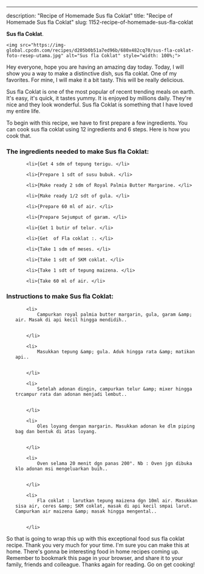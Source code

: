 ---
description: "Recipe of Homemade Sus fla Coklat"
title: "Recipe of Homemade Sus fla Coklat"
slug: 1152-recipe-of-homemade-sus-fla-coklat

<p>
	<strong>Sus fla Coklat</strong>. 
	
</p>
<p>
	
	<img src="https://img-global.cpcdn.com/recipes/d205b0b51a7ed96b/680x482cq70/sus-fla-coklat-foto-resep-utama.jpg" alt="Sus fla Coklat" style="width: 100%;">
	
	
</p>
<p>
	Hey everyone, hope you are having an amazing day today. Today, I will show you a way to make a distinctive dish, sus fla coklat. One of my favorites. For mine, I will make it a bit tasty. This will be really delicious.
</p>
	
<p>
	Sus fla Coklat is one of the most popular of recent trending meals on earth. It's easy, it's quick, it tastes yummy. It is enjoyed by millions daily. They're nice and they look wonderful. Sus fla Coklat is something that I have loved my entire life.
</p>
<p>
	
</p>

<p>
To begin with this recipe, we have to first prepare a few ingredients. You can cook sus fla coklat using 12 ingredients and 6 steps. Here is how you cook that.
</p>

<h3>The ingredients needed to make Sus fla Coklat:</h3>

<ol>
	
		<li>{Get 4 sdm of tepung terigu. </li>
	
		<li>{Prepare 1 sdt of susu bubuk. </li>
	
		<li>{Make ready 2 sdm of Royal Palmia Butter Margarine. </li>
	
		<li>{Make ready 1/2 sdt of gula. </li>
	
		<li>{Prepare 60 ml of air. </li>
	
		<li>{Prepare Sejumput of garam. </li>
	
		<li>{Get 1 butir of telur. </li>
	
		<li>{Get  of Fla coklat :. </li>
	
		<li>{Take 1 sdm of meses. </li>
	
		<li>{Take 1 sdt of SKM coklat. </li>
	
		<li>{Take 1 sdt of tepung maizena. </li>
	
		<li>{Take 60 ml of air. </li>
	
</ol>
<p>
	
</p>

<h3>Instructions to make Sus fla Coklat:</h3>

<ol>
	
		<li>
			Campurkan royal palmia butter margarin, gula, garam &amp; air. Masak di api kecil hingga mendidih..
			
			
		</li>
	
		<li>
			Masukkan tepung &amp; gula. Aduk hingga rata &amp; matikan api..
			
			
		</li>
	
		<li>
			Setelah adonan dingin, campurkan telur &amp; mixer hingga trcampur rata dan adonan menjadi lembut..
			
			
		</li>
	
		<li>
			Oles loyang dengan margarin. Masukkan adonan ke dlm piping bag dan bentuk di atas loyang.
			
			
		</li>
	
		<li>
			Oven selama 20 menit dgn panas 200°. Nb : Oven jgn dibuka klo adonan msi mengeluarkan buih..
			
			
		</li>
	
		<li>
			Fla coklat : larutkan tepung maizena dgn 10ml air. Masukkan sisa air, ceres &amp; SKM coklat, masak di api kecil smpai larut. Campurkan air maizena &amp; masak hingga mengental..
			
			
		</li>
	
</ol>

<p>
	
</p>

<p>
	So that is going to wrap this up with this exceptional food sus fla coklat recipe. Thank you very much for your time. I'm sure you can make this at home. There's gonna be interesting food in home recipes coming up. Remember to bookmark this page in your browser, and share it to your family, friends and colleague. Thanks again for reading. Go on get cooking!
</p>
